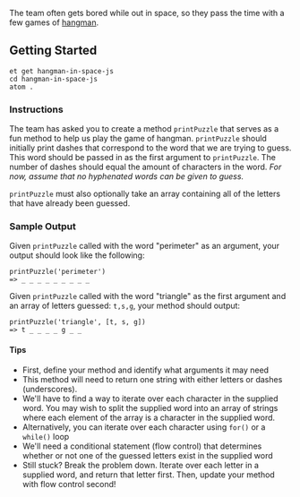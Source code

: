 The team often gets bored while out in space, so they pass the time with a few games of [hangman][hangman-article].

## Getting Started
```no-highlight
et get hangman-in-space-js
cd hangman-in-space-js
atom .
```

### Instructions

The team has asked you to create a method `printPuzzle` that serves as a fun method to help us play the game of hangman. `printPuzzle` should initially print dashes that correspond to the word that we are trying to guess. This word should be passed in as the first argument to `printPuzzle`. The number of dashes should equal the amount of characters in the word. *For now, assume that no hyphenated words can be given to guess.*

`printPuzzle` must also optionally take an array containing all of the letters that have already been guessed.

### Sample Output

Given `printPuzzle` called with the word "perimeter" as an argument, your output should look like the following:

```no-highlight
printPuzzle('perimeter')
=> _ _ _ _ _ _ _ _ _
```

Given `printPuzzle` called with the word "triangle" as the first argument and an array of letters guessed: `t,s,g`,
your method should output:

```no-highlight
printPuzzle('triangle', [t, s, g])
=> t _ _ _ _ g _ _
```

#### Tips

* First, define your method and identify what arguments it may need
* This method will need to return one string with either letters or dashes (underscores).
* We'll have to find a way to iterate over each character in the supplied word. You may wish to split the supplied word into an array of strings where each element of the array is a character in the supplied word.
* Alternatively, you can iterate over each character using `for()` or a `while()` loop
* We'll need a conditional statement (flow control) that determines whether or not one of the guessed letters exist in the supplied word
* Still stuck? Break the problem down. Iterate over each letter in a supplied word, and return that letter first. Then, update your method with flow control second!

[hangman-article]: http://en.wikipedia.org/wiki/Hangman_%28game%29
